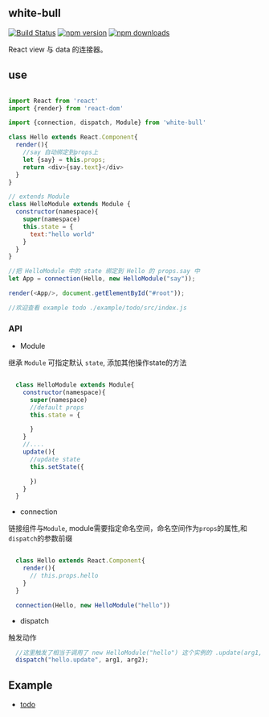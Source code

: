 ## white-bull

[![Build Status](https://travis-ci.org/jun-lu/white-bull.svg?branch=master)](https://travis-ci.org/jun-lu/white-bull)
[![npm version](https://badge.fury.io/js/white-bull.svg)](https://badge.fury.io/js/white-bull) [![npm downloads](https://img.shields.io/npm/dm/white-bull.svg?style=flat-square)](https://www.npmjs.com/package/white-bull)

React view 与 data 的连接器。

## use

````javascript

import React from 'react'
import {render} from 'react-dom'

import {connection, dispatch, Module} from 'white-bull'

class Hello extends React.Component{
  render(){
    //say 自动绑定到props上
    let {say} = this.props;
    return <div>{say.text}</div>
  }
}

// extends Module
class HelloModule extends Module {
  constructor(namespace){
    super(namespace)
    this.state = {
      text:"hello world"
    }
  }
}

//把 HelloModule 中的 state 绑定到 Hello 的 props.say 中
let App = connection(Hello, new HelloModule("say"));

render(<App/>, document.getElementById("#root"));

//欢迎查看 example todo ./example/todo/src/index.js

````


### API

* Module

继承 `Module` 可指定默认 `state`, 添加其他操作state的方法

````javascript

  class HelloModule extends Module{
    constructor(namespace){
      super(namespace)
      //default props
      this.state = {

      }
    }
    //....
    update(){
      //update state
      this.setState({

      })
    }
  }

````


* connection

链接组件与`Module`, module需要指定命名空间，命名空间作为`props`的属性,和`dispatch`的参数前缀

````javascript

  class Hello extends React.Component{
    render(){
      // this.props.hello
    }
  }

  connection(Hello, new HelloModule("hello"))

````


* dispatch

触发动作

````javascript
  //这里触发了相当于调用了 new HelloModule("hello") 这个实例的 .update(arg1, arg2)方法
  dispatch("hello.update", arg1, arg2);

````

## Example

* [todo](./example/todo/)
